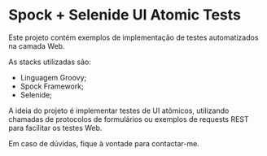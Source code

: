 # Spock + Selenide UI Atomic Tests

Este projeto contém exemplos de implementação de testes automatizados na camada Web.

As stacks utilizadas são:
- Linguagem Groovy;
- Spock Framework;
- Selenide;

A ideia do projeto é implementar testes de UI atômicos, utilizando chamadas de protocolos de formulários ou exemplos de requests REST para facilitar os testes Web.

Em caso de dúvidas, fique à vontade para contactar-me.
